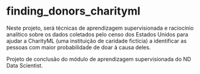 # finding_donors_charityml
Neste projeto, será técnicas de aprendizagem supervisionada e raciocínio analítico sobre os dados coletados pelo censo dos Estados Unidos para ajudar a CharityML (uma instituição de caridade fictícia) a identificar as pessoas com maior probabilidade de doar à causa deles.

Projeto de conclusão do módulo de aprendizagem supervisionada do ND Data Scientist.

